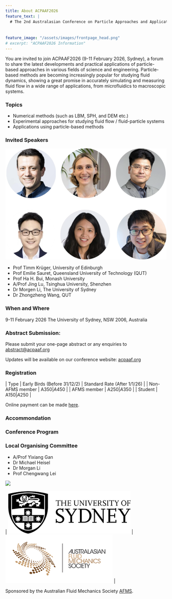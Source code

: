 ```yaml
---
title: About ACPAAF2026
feature_text: |
  # The 2nd Australasian Conference on Particle Approaches and Applications in Fluids (ACPAAF2026)


feature_image: "/assets/images/frontpage_head.png"
# excerpt: "ACPAAF2026 Information"
---
```


You are invited to join ACPAAF2026 (9-11 February 2026, Sydney), a forum to share the latest developments and practical applications of particle-based approaches in various fields of science and engineering. Particle-based methods are becoming increasingly popular for studying fluid dynamics, showing a great promise in accurately simulating and measuring fluid flow in a wide range of applications, from microfluidics to macroscopic systems. 


### Topics

- Numerical methods (such as LBM, SPH, and DEM etc.)
- Experimental approaches for studying fluid flow / fluid-particle systems
- Applications using particle-based methods

### Invited Speakers
![](assets/images/InvitedSpeakers.png)

- Prof Timm Krüger, University of Edinburgh
- Prof Emilie Sauret, Queensland University of Technology (QUT)
- Prof Ha H. Bui, Monash University
- A/Prof Jing Lu, Tsinghua University, Shenzhen
- Dr Morgen Li, The University of Sydney
- Dr Zhongzheng Wang, QUT


### When and Where
9-11 February 2026
The University of Sydney, NSW 2006, Australia



### Abstract Submission:
Please submit your one-page abstract or any enquiries to [abstract@acpaaf.org](mailtp:abstract@acpaaf.org) 

Updates will be available on our conference website: [acpaaf.org](https://acpaaf.org)


### Registration
| Type | Early Birds (Before 31/12/2) | Standard Rate (After 1/1/26) |
| Non-AFMS member | A$350 | A$450 |
| AFMS member | A$250 |  A$350 |
| Student |  A$150 | A$250 |

Online payment can be made [here](https://pay.sydney.edu.au/ACPAAF-2026).

### Accommondation

### Conference Program


### Local Organising Committee
- A/Prof Yixiang Gan
- Dr Michael Heisel
- Dr Morgan Li
- Prof Chengwang Lei

![](assets/images/UniSydney.png)

| ![](assets/images/USyd.png) |![](assets/images/AFMS.png) |

Sponsored by the Australian Fluid Mechanics Society [AFMS](https://www.afms.org.au/).